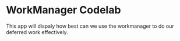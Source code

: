 WorkManager Codelab
===================================
This app will dispaly how best can we use the workmanager to do our deferred work effectively.
